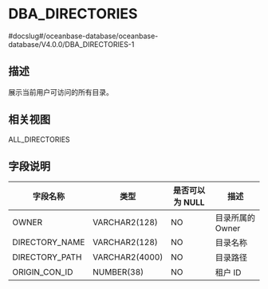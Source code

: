 DBA_DIRECTORIES 
====================================
#docslug#/oceanbase-database/oceanbase-database/V4.0.0/DBA_DIRECTORIES-1


描述 
--------------------

展示当前用户可访问的所有目录。

相关视图 
----------------------

ALL_DIRECTORIES

  




字段说明 
----------------------



|    **字段名称**    |     **类型**     | **是否可以为 NULL** |   **描述**    |
|----------------|----------------|----------------|-------------|
| OWNER          | VARCHAR2(128)  | NO             | 目录所属的 Owner |
| DIRECTORY_NAME | VARCHAR2(128)  | NO             | 目录名称        |
| DIRECTORY_PATH | VARCHAR2(4000) | NO             | 目录路径        |
| ORIGIN_CON_ID  | NUMBER(38)     | NO             | 租户 ID       |


